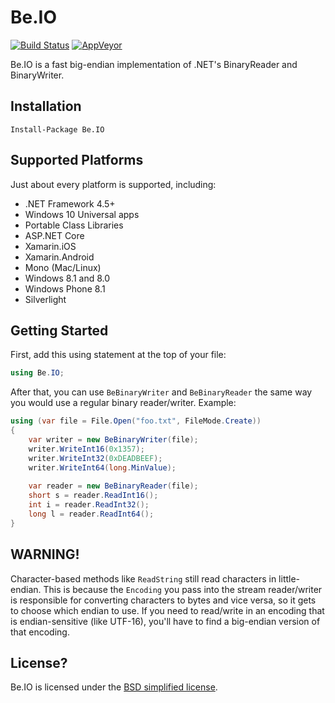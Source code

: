 # Be.IO

[![Build Status](https://travis-ci.org/jamesqo/Be.IO.svg?branch=master)](https://travis-ci.org/jamesqo/Be.IO) [![AppVeyor](https://ci.appveyor.com/api/projects/status/github/jamesqo/Be.IO?branch=master&svg=true)](https://ci.appveyor.com/project/jamesqo/be-io)

Be.IO is a fast big-endian implementation of .NET's BinaryReader and BinaryWriter.

## Installation

    Install-Package Be.IO

## Supported Platforms

Just about every platform is supported, including:

- .NET Framework 4.5+
- Windows 10 Universal apps
- Portable Class Libraries
- ASP.NET Core
- Xamarin.iOS
- Xamarin.Android
- Mono (Mac/Linux)
- Windows 8.1 and 8.0
- Windows Phone 8.1
- Silverlight

## Getting Started

First, add this using statement at the top of your file:

```csharp
using Be.IO;
```

After that, you can use `BeBinaryWriter` and `BeBinaryReader` the same way you would use a regular binary reader/writer. Example:

```csharp
using (var file = File.Open("foo.txt", FileMode.Create))
{
    var writer = new BeBinaryWriter(file);
    writer.WriteInt16(0x1357);
    writer.WriteInt32(0xDEADBEEF);
    writer.WriteInt64(long.MinValue);
    
    var reader = new BeBinaryReader(file);
    short s = reader.ReadInt16();
    int i = reader.ReadInt32();
    long l = reader.ReadInt64();
}
```

## WARNING!

Character-based methods like `ReadString` still read characters in little-endian. This is because the `Encoding` you pass into the stream reader/writer is responsible for converting characters to bytes and vice versa, so it gets to choose which endian to use. If you need to read/write in an encoding that is endian-sensitive (like UTF-16), you'll have to find a big-endian version of that encoding.

## License?

Be.IO is licensed under the [BSD simplified license](license.bsd).
